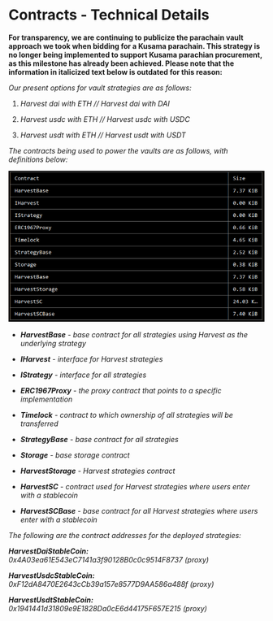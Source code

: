 # Contracts - Technical Details

**For transparency, we are continuing to publicize the parachain vault approach 
we took when bidding for a Kusama parachain. This strategy is no longer being 
implemented to support Kusama parachian procurement, as this milestone has 
already been achieved. Please note that the information in italicized text below 
is outdated for this reason:**

*Our present options for vault strategies are as follows:*

1. *Harvest dai with ETH // Harvest dai with DAI*

2. *Harvest usdc with ETH // Harvest usdc with USDC*

3. *Harvest usdt with ETH // Harvest usdt with USDT*

*The contracts being used to power the vaults are as follows, with definitions 
below:*

![vault-contracts](./ctd-vault-contracts.png)

* ***HarvestBase*** *- base contract for all strategies using Harvest as the 
  underlying strategy*

* ***IHarvest*** *- interface for Harvest strategies*

* ***IStrategy*** *- interface for all strategies*

* ***ERC1967Proxy*** *- the proxy contract that points to a specific 
  implementation*

* ***Timelock*** *- contract to which ownership of all strategies will be 
  transferred*

* ***StrategyBase*** *- base contract for all strategies*

* ***Storage*** *- base storage contract*

* ***HarvestStorage*** *- Harvest strategies contract*

* ***HarvestSC*** *- contract used for Harvest strategies where users enter with 
  a stablecoin*

* ***HarvestSCBase*** *- base contract for all Harvest strategies where users 
  enter with a stablecoin*

*The following are the contract addresses for the deployed strategies:*

***HarvestDaiStableCoin:*** *0x4A03ea61E543eC7141a3f90128B0c0c9514F8737 (proxy)*

***HarvestUsdcStableCoin:*** *0xF12dA8470E2643cCb39a157e8577D9AA586a488f (proxy)*

***HarvestUsdtStableCoin:*** *0x1941441d31809e9E1828Da0cE6d44175F657E215 (proxy)*

